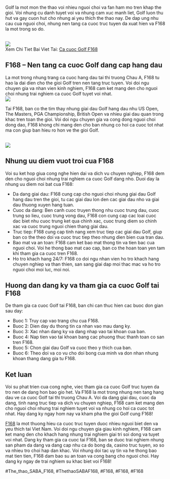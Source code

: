<p>Golf la mot mon the thao voi nhieu nguoi choi va fan ham mo tren khap the gioi. Voi nhung cu danh tuyet voi va nhung cam xuc manh liet, Golf luon thu hut va gay cuon hut cho nhung ai yeu thich the thao nay. De dap ung nhu cau cua nguoi choi, nhung nen tang ca cuoc truc tuyen da xuat hien va F168 la mot trong so do.</p><br><img src="https://shopifydev.io/wp-content/uploads/2025/02/dich-vu-cham-soc-khach-hang-chuyen-nghiep.jpg"></br>
Xem Chi Tiet Bai Viet Tai: <a href="https://f168.onl/ca-cuoc-golf/">Ca cuoc Golf F168</a><h2>F168 – Nen tang ca cuoc Golf dang cap hang dau</h2><p>La mot trong nhung trang ca cuoc hang dau tai thi truong Chau A, F168 tu hao la dai dien cho the gioi Golf tren nen tang truc tuyen. Voi doi ngu chuyen gia va nhan vien kinh nghiem, F168 cam ket mang den cho nguoi choi nhung trai nghiem ca cuoc Golf tuyet voi nhat.<br><img src="https://shopifydev.io/wp-content/uploads/2025/02/ban-ca.png"></br><p>Tai F168, ban co the tim thay nhung giai dau Golf hang dau nhu US Open, The Masters, PGA Championship, British Open va nhieu giai dau quan trong khac tren toan the gioi. Voi doi ngu chuyen gia va cong dong nguoi choi dong dao, F168 khong chi mang den cho ban nhung co hoi ca cuoc tot nhat ma con giup ban hieu ro hon ve the gioi Golf.</p><br><img src="https://shopifydev.io/wp-content/uploads/2025/02/live-casino.jpg"></br><h2>Nhung uu diem vuot troi cua F168</h2><p>Voi su ket hop giua cong nghe hien dai va dich vu chuyen nghiep, F168 dem den cho nguoi choi nhung trai nghiem ca cuoc Golf dang nho. Duoi day la nhung uu diem noi bat cua F168:<ul>
<li>Da dang giai dau: F168 cung cap cho nguoi choi nhung giai dau Golf hang dau tren the gioi, tu cac giai dau lon den cac giai dau nho va giai dau thuong xuyen hang tuan.</li>
<li>Cuoc da dang: Ben canh cuoc truyen thong nhu cuoc trung dau, cuoc trung so lieu, cuoc trung vong dau, F168 con cung cap cac loai cuoc dac biet nhu cuoc trung ket qua chinh xac, cuoc trung diem so chinh xac va cuoc trung nguoi chien thang giai dau.</li>
<li>Truc tiep: F168 cung cap tinh nang xem truc tiep cac giai dau Golf, giup ban co the theo doi va cuoc truc tiep theo nhung dien bien cua tran dau.</li>
<li>Bao mat va an toan: F168 cam ket bao mat thong tin va tien bac cua nguoi choi. Voi he thong bao mat cao cap, ban co the hoan toan yen tam khi tham gia ca cuoc tren F168.</li>
<li>Ho tro khach hang 24/7: F168 co doi ngu nhan vien ho tro khach hang chuyen nghiep va than thien, san sang giai dap moi thac mac va ho tro nguoi choi moi luc, moi noi.</li>
</ul><h2>Huong dan dang ky va tham gia ca cuoc Golf tai F168</h2><p>De tham gia ca cuoc Golf tai F168, ban chi can thuc hien cac buoc don gian sau day:</p><ul>
<li>Buoc 1: Truy cap vao trang chu cua F168.</li>
<li>Buoc 2: Dien day du thong tin ca nhan vao mau dang ky.</li>
<li>Buoc 3: Xac nhan dang ky va dang nhap vao tai khoan cua ban.</li>
<li>Buoc 4: Nap tien vao tai khoan bang cac phuong thuc thanh toan co san tren F168.</li>
<li>Buoc 5: Chon giai dau Golf va cuoc theo y thich cua ban.</li>
<li>Buoc 6: Theo doi va co vu cho doi bong cua minh va don nhan nhung khoan thang dang gia tu F168.</li>
</ul><h2>Ket luan</h2><p>Voi su phat trien cua cong nghe, viec tham gia ca cuoc Golf truc tuyen da tro nen de dang hon bao gio het. Va F168 la mot trong nhung nen tang hang dau ve ca cuoc Golf tai thi truong Chau A. Voi da dang giai dau, cuoc da dang, tinh nang truc tiep va dich vu chuyen nghiep, F168 cam ket mang den cho nguoi choi nhung trai nghiem tuyet voi va nhung co hoi ca cuoc tot nhat. Hay dang ky ngay hom nay va kham pha the gioi Golf cung F168!<p><a href="https://f168.onl/">F168</a> la mot thuong hieu ca cuoc truc tuyen duoc nhieu nguoi biet den va yeu thich tai Viet Nam. Voi doi ngu chuyen gia giau kinh nghiem, F168 cam ket mang den cho khach hang nhung trai nghiem giai tri soi dong va tuyet voi nhat. Dang ky tham gia ca cuoc tai F168, ban se duoc trai nghiem nhung san pham da dang va dang cap nhu ca do bong da, casino truc tuyen, xo so va nhieu tro choi hap dan khac. Voi nhung doi tac uy tin va he thong bao mat tien tien, F168 dam bao su an toan va cong bang cho nguoi choi. Hay dang ky ngay de trai nghiem su khac biet voi F168!</p>
#The_thao_SABA_F168, #ThethaoSABAF168, #F168, #F168, #F168
